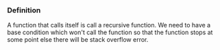 ### Definition
A function that calls itself is call a recursive function. We need to have a base condition which won't call the function so that the function stops at some point else there will be stack overflow error.


